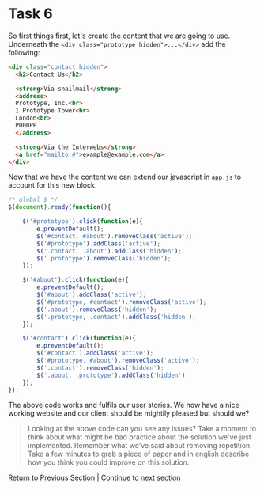 Task 6
======

So first things first, let's create the content that we are going to use. Underneath the `<div class="prototype hidden">...</div>` add the following:

```html
<div class="contact hidden">
  <h2>Contact Us</h2>

  <strong>Via snailmail</strong>
  <address>
  Prototype, Inc.<br>
  1 Prototype Tower<br>
  London<br>
  PO00PP
  </address>

  <strong>Via the Interwebs</strong>
  <a href="mailto:#">example@example.com</a>
</div>
```

Now that we have the content we can extend our javascript in `app.js` to account for this new block.

```javascript
/* global $ */
$(document).ready(function(){

    $('#prototype').click(function(e){
        e.preventDefault();
        $('#contact, #about').removeClass('active');
        $('#prototype').addClass('active');
        $('.contact, .about').addClass('hidden');
        $('.prototype').removeClass('hidden');
    });

    $('#about').click(function(e){
        e.preventDefault();
        $('#about').addClass('active');
        $('#prototype, #contact').removeClass('active');
        $('.about').removeClass('hidden');
        $('.prototype, .contact').addClass('hidden');
    });

    $('#contact').click(function(e){
        e.preventDefault();
        $('#contact').addClass('active');
        $('#prototype, #about').removeClass('active');
        $('.contact').removeClass('hidden');
        $('.about, .prototype').addClass('hidden');
    });
});
```

The above code works and fulfils our user stories. We now have a nice working website and our client should be mightily pleased but should we? 

> Looking at the above code can you see any issues? Take a moment to think about what might be bad practice about the solution we've just implemented. Remember what we've said about removing repetition. Take a few minutes to grab a piece of paper and in english describe how you think you could improve on this solution.

[Return to Previous Section](../courseSections/section11.md) | [Continue to next section](../courseSections/section12.md)
